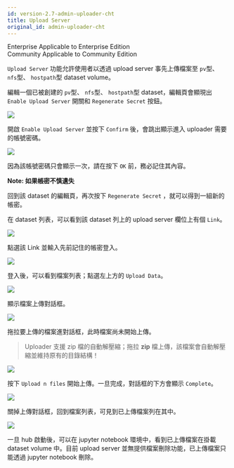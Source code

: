 ```yaml
---
id: version-2.7-admin-uploader-cht
title: Upload Server
original_id: admin-uploader-cht
---
```

<div class="label-sect">
  <div class="ee-only tooltip">Enterprise
    <span class="tooltiptext">Applicable to Enterprise Edition</span>
  </div>
  <div class="ce-only tooltip">Community
    <span class="tooltiptext">Applicable to Community Edition</span>
  </div>
</div>

`Upload Server` 功能允許使用者以透過 upload server 事先上傳檔案至 `pv`型、 `nfs`型、 `hostpath`型 dataset volume。

編輯一個已被創建的 `pv`型、 `nfs`型、 `hostpath`型 dataset，編輯頁會顯現出 `Enable Upload Server` 開關和 `Regenerate Secret` 按鈕。

![](assets/dataset_pv_v2_upload_server.png)

開啟 `Enable Upload Server` 並按下 `Confirm` 後，會跳出顯示進入 uploader 需要的帳號密碼。

![](assets/dataset_pv_v2_credential.png)

因為該帳號密碼只會顯示一次，請在按下 `OK` 前，務必記住其內容。

**Note: 如果帳密不慎遺失**

回到該 dataset 的編輯頁，再次按下 `Regenerate Secret` ，就可以得到一組新的帳密。

在 dataset 列表，可以看到該 dataset 列上的 upload server 欄位上有個 `Link`。

![](assets/dataset_pv_v2_upload_server_enable.png)

點選該 Link 並輸入先前記住的帳密登入。

![](assets/dataset_pv_v2_upload_server_login2.png)

登入後，可以看到檔案列表；點選左上方的 `Upload Data`。

![](assets/dataset_pv_v2_file_manager_upload.png)

顯示檔案上傳對話框。

![](assets/dataset_pv_v2_upload_dialogue.png)

拖拉要上傳的檔案進對話框，此時檔案尚未開始上傳。

>Uploader 支援 zip 檔的自動解壓縮；拖拉 **zip** 檔上傳，該檔案會自動解壓縮並維持原有的目錄結構！

![](assets/dataset_pv_v2_drag_file.png)

按下 `Upload n files` 開始上傳。一旦完成，對話框的下方會顯示 `Complete`。

![](assets/dataset_pv_v2_upload_button.png)

關掉上傳對話框，回到檔案列表，可見到已上傳檔案列在其中。

![](assets/dataset_pv_v2_file_uploaded.png)

一旦 hub 啟動後，可以在 jupyter notebook 環境中，看到已上傳檔案在掛載 dataset volume 中。目前 upload server 並無提供檔案刪除功能，已上傳檔案只能透過 jupyter notebook 刪除。